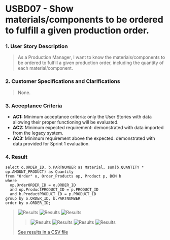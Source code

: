 # USBD07 - Show materials/components to be ordered to fulfill a given production order.

### 1. User Story Description

> As a Production Manager, I want to know the materials/components
to be ordered to fulfill a given production order, including the quantity of each
material/component.


### 2. Customer Specifications and Clarifications

> None.



### 3. Acceptance Criteria

* **AC1:** Minimum acceptance criteria: only the User Stories with data allowing their
  proper functioning will be evaluated.
* **AC2:** Minimum expected requirement: demonstrated with data imported from the
  legacy system.
* **AC3:** Minimum requirement above the expected: demonstrated with data provided
  for Sprint 1 evaluation.

### 4. Result

    select o.ORDER_ID, b.PARTNUMBER as Material, sum(b.QUANTITY * op.AMOUNT_PRODUCT) as Quantity
    from "Order" o, Order_Products op, Product p, BOM b
    where
      op.OrderORDER_ID = o.ORDER_ID
      and op.ProductPRODUCT_ID = p.PRODUCT_ID
      and b.ProductPRODUCT_ID = p.PRODUCT_ID
    group by o.ORDER_ID, b.PARTNUMBER
    order by o.ORDER_ID;

>![Results](img/USBD07_1.png)
>![Results](img/USBD07_2.png)
>![Results](img/USBD07_3.png)
> >![Results](img/USBD07_4.png)
> >![Results](img/USBD07_5.png)
> >![Results](img/USBD07_6.png)
> >![Results](img/USBD07_7.png)
> 
>[See results in a CSV file](csv_result/USBD07.csv)





